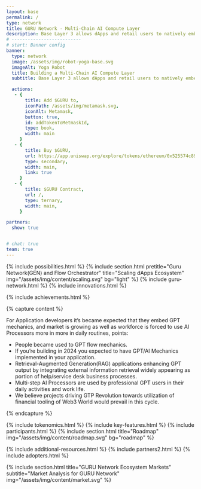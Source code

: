 ```yaml
---
layout: base
permalink: /
type: network
title: GURU Network - Multi-Chain AI Compute Layer
description: Base Layer 3 allows dApps and retail users to natively embed orchestrated AI Agents into their routines and earn Network participant rewards.
# --------------------------
# start: Banner config
banner:
  type: network
  image: /assets/img/robot-yoga-base.svg
  imageAlt: Yoga Robot
  title: Building a Multi-Chain AI Compute Layer
  subtitle: Base Layer 3 allows dApps and retail users to natively embed orchestrated AI Agents<br> into their routines and earn Network participant rewards.

  actions:
   - {
       title: Add $GURU to,
       iconPath: /assets/img/metamask.svg,
       iconAlt: Metamask,
       button: true,
       id: addTokenToMetmaskId,
       type: book,
       width: main
     }
   - {
       title: Buy $GURU,
       url: https://app.uniswap.org/explore/tokens/ethereum/0x525574c899a7c877a11865339e57376092168258,
       type: secondary,
       width: main,
       link: true
     }
   - {
       title: $GURU Contract,
       url: /,
       type: ternary,
       width: main,
     }

partners:
  show: true


# chat: true
team: true
---
```

{% include possibilities.html %}
{% include section.html pretitle="Guru Network(GEN) and Flow Orchestrator" title="Scaling dApps Ecosystem" img="/assets/img/content/scaling.svg" bg="light" %}
{% include guru-network.html %}
{% include innovations.html %}

{% include achievements.html %}
<!-- REVOLUTION SECTION -->

{% capture content %}

For Application developers it’s became expected that they embed GPT mechanics, and market is growing as well as workforce is forced to use AI Processors more in more in daily routines, points:

- People became used to GPT flow mechanics.
- If you’re building in 2024 you expected to have GPT/AI Mechanics implemented in your application.
- Retrieval-Augmented Generation(RAG) applications enhancing GPT output by integrating external information retrieval widely appearing as portion of help/service desk business processes.
- Multi-step AI Processors are used by professional GPT users in their daily activities and work life.
- We believe projects driving GTP Revolution towards utilization of financial tooling of Web3 World would prevail in this cycle.

{% endcapture %}

<!-- / REVOLUTION SECTION -->

{% include tokenomics.html %}
{% include key-features.html %}
{% include participants.html %}
{% include section.html title="Roadmap" img="/assets/img/content/roadmap.svg" bg="roadmap"  %}
<!-- {% include additional-resources.html %} -->
{% include additional-resources.html %}
{% include partners2.html %}
{% include adopters.html %}

{% include section.html title="GURU Network Ecosystem Markets" subtitle="Market Analysis for GURU Network" img="/assets/img/content/market.svg" %}

<!-- SDK SECTION -->
